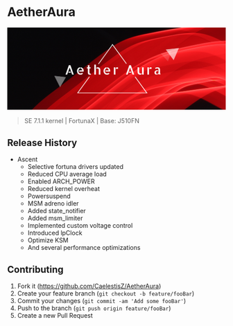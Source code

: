 # AetherAura

![AetherAura Logo](/info/logo.png)

> SE 7.1.1 kernel | FortunaX | Base: J510FN

## Release History

 - Ascent
     - Selective fortuna drivers updated
     - Reduced CPU average load
     - Enabled ARCH_POWER
     - Reduced kernel overheat
     - Powersuspend
     - MSM adreno idler
     - Added state_notifier
     - Added msm_limiter
     - Implemented custom voltage control
     - Introduced lpClock
     - Optimize KSM
     - And several performance optimizations

## Contributing

1. Fork it (<https://github.com/CaelestisZ/AetherAura>)
2. Create your feature branch (`git checkout -b feature/fooBar`)
3. Commit your changes (`git commit -am 'Add some fooBar'`)
4. Push to the branch (`git push origin feature/fooBar`)
5. Create a new Pull Request
